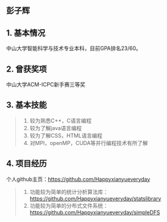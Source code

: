 ## 彭子辉 

## 1. 基本情况

中山大学智能科学与技术专业本科，目前GPA排名23/60。

## 2. 曾获奖项
中山大学ACM-ICPC新手赛三等奖

## 3. 基本技能
> 1. 较为熟悉C++，C语言编程
> 2. 较为了解java语言编程
> 3. 较为了解CSS，HTML语言编程
> 4. 对MPI，openMP，CUDA等并行编程技术有所了解

## 4. 项目经历
个人github主页：https://github.com/Happyxianyueveryday
> 1. 功能较为简单的统计分析算法库： https://github.com/Happyxianyueveryday/statslibrary
> 2. 功能较为简单的分布式文件系统： https://github.com/Happyxianyueveryday/simpleDFS


